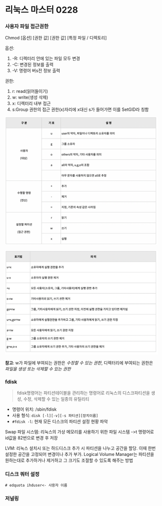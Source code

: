 # 리눅스 마스터 0228



### 사용자 파일 접근권한

Chmod [옵션] [권한 값] [권한 값] [특정 파일 / 디렉토리]

옵션:

1. -R: 디렉터리 안에 있는 파일 모두 변경
2. -C: 변경된 정보를 출력
3. -V: 명령어 버s전 정보 출력

권한:

1. r: read(읽어들이기)
2. w: write(생성 삭제)
3. x: 디렉터리 내부 접근
4. s:Group 권한의 접근 권한(x)자리에 x대신 s가 들어가면 이를 SetGID라 칭함

![파일권한](./image/file.png)

![파일권한](./image/fileexample.png)

**참고**: w가 파일에 부여되는 권한은 *수정할 수 있는 권한*, 디렉터리에 부여되는 권한은 *파일을 생성 또는 삭제할 수 있는 권한*



### fdisk

> fdisk명령어는 파티션테이블을 관리하는 명령어로 리눅스의 디스크파티션을 생성, 수정, 삭제할 수 있는 일종의 유틸리티

- 명령어 위치: /sbin/fdisk
- 사용 형식: `disk [-l][-v][-s 파티션][장치이름]`
- `#fdisk -l`: 현재 모든 디스크의 파티션 설정 현황 파악



Swap 파일 시스템: 리눅스의 가상 메모리를 사용하기 위한 파일 시스템 ->t 명령어로 id값을 82번으로 변경 후 저장<br/>

LVM: 리눅스 설치시 또는 하드디스크 추가 시 파티션을 나누고 공간을 할당. 이때 한번 설정한 공간을 고정되어 변경이나 추가 부가. Logical Volume Manager는 파티션을 원하는대로 추가하거나 제거하고 그 크기도 조절할 수 있도록 해주는 방법



### 디스크 쿼터 설정

`# edquota ihduser<- 사용자 이름`



### 저널링

